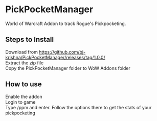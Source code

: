# PickPocketManager
World of Warcraft Addon to track Rogue's Pickpocketing.

## Steps to Install
Download from https://github.com/bj-krishna/PickPocketManager/releases/tag/1.0.0/ <br />
Extract the zip file <br />
Copy the PickPocketManager folder to WoW Addons folder

## How to use
Enable the addon <br />
Login to game <br />
Type /ppm and enter. Follow the options there to get the stats of your pickpocketing
